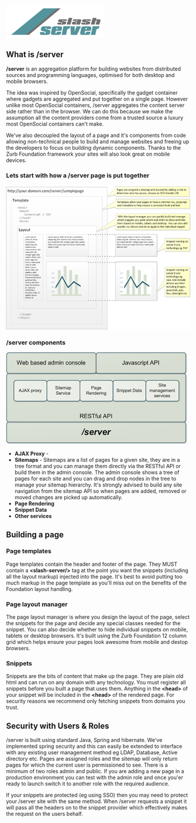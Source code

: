![/server logo](https://github.com/Footprint-Labs/slash-server/blob/master/doc/banner_logo.png?raw=true)
## What is /server
**/server** is an aggregation platform for building websites from distributed sources and programming languages, optimised for both desktop and mobile browsers. 

The idea was inspired by OpenSocial, specifically the gadget container where gadgets are aggregated and put together on a single page.  However unlike most OpenSocial containers, /server aggregates the content server side rather than in the browser.  We can do this because we make the assumption all the content providers come from a trusted source a luxury most OpenSocial containers can't make.

We've also decoupled the layout of a page and it's components from code allowing non-technical people to build and manage websites and freeing up the developers to focus on building dynamic components.  Thanks to the Zurb Foundation framework your sites will also look great on mobile devices.

### Lets start with how a /server page is put together

![The anatomy of a /server page](https://github.com/Footprint-Labs/slash-server/blob/master/doc/page_anatomy.png?raw=true)

### /server components
![/server components](https://github.com/Footprint-Labs/slash-server/blob/master/doc/server-components.png?raw=true)

* **AJAX Proxy** - 
* **Sitemaps** - Sitemaps are a list of pages for a given site, they are in a tree format and you can manage them directly via the RESTful API or build them in the admin console. The admin console shows a tree of pages for each site and you can drag and drop nodes in the tree to manage your sitemap hierarchy.  It's strongly advised to build any site navigation from the sitemap API so when pages are added, removed or moved changes are picked up automatically.
* **Page Rendering** 
* **Snippet Data**
* **Other services**

## Building a page
### Page templates
Page templates contain the header and footer of the page.  They MUST contain a **&lt;slash-server/&gt;** tag at the point you want the snippets (including all the layout markup) injected into the page.  It's best to avoid putting too much markup in the page template as you'll miss out on the benefits of the Foundation layout handling. 

### Page layout manager
The page layout manager is where you design the layout of the page, select the snippets for the page and decide any special classes needed for the snippet.  You can also decide whether to hide individual snippets on mobile, tablets or desktop browsers.  It's built using the Zurb Foundation 12 column grid which helps ensure your pages look awesome from mobile and destop browsers.

### Snippets
Snippets are the bits of content that make up the page.  They are plain old html and can run on any domain with any technology.  You must register all snippets before you built a page that uses them. Anything in the **&lt;head&gt;** of your snippet will be included in the **&lt;head&gt;** of the rendered page. For security reasons we recommend only fetching snippets from domains you trust.

## Security with Users & Roles
/server is built using standard Java, Spring and hibernate.  We've implemented spring security and this can easily be extended to interface with any existing user management method eg LDAP, Database, Active directory etc.  Pages are assigned roles and the sitemap will only return pages for which the current user is permissioned to see.  There is a minimum of two roles admin and public.  If you are adding a new page in a production environment you can test with the admin role and once you'er ready to launch switch it to another role with the required audience.  

If your snippets are protected (eg using SSO) then you may need to protect your /server site with the same method.  When /server requests a snippet it will pass all the headers on to the snippet provider which effectively makes the request on the users behalf.  

